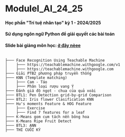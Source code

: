 # Modulel_AI_24_25
#### Học phần "Trí tuệ nhân tạo" kỳ 1 - 2024/2025
#### Sử dụng ngôn ngữ Python để giải quyết các bài toán
#### Slide bài giảng môn học: [ở đây nèee](https://github.com/haphucc/Modulel_AI_24_25/tree/main/Slide)
```

├─── Face Recognition Using Teachable Machine
│    ├─── https://teachablemachine.withgoogle.com/v1
│    ├─── https://teachablemachine.withgoogle.com
├─── Giải PTB2 phương pháp truyền thống
├─── KNN (Template matching)
│    ├─── Cam - Táo
│    ├─── Phân loại rượu vang Ý
├─── Đánh giá độ ngọt - chua của quả xoài
├─── BTL1: Pen Detection grid-by-grid Comparison
├─── BTL2: Iris flower Clasification KNN 
├─── Hu's moments Feature & HOG Feature
│    ├─── Exercise
│    ├─── Find 7 features for a leaf
├─── K-Means gom cụm tách nền bông hoa
├─── K-Means Ripe Fruit Detect
├─── BTL3: ANN
├─── THI CUỐI KỲ



